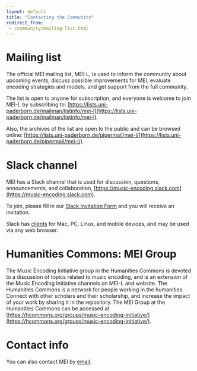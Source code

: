```yaml
---
layout: default
title: "Contacting the Community"
redirect_from:
 - /community/mailing-list.html
---
```


# Mailing list

The official MEI mailing list, MEI-L, is used to inform the community about upcoming events, discuss possible improvements for MEI, evaluate encoding strategies and models, and get support from the full community. 

The list is open to anyone for subscription, and everyone is welcome to join MEI-L by subscribing to: [https://lists.uni-paderborn.de/mailman/listinfo/mei-l](https://lists.uni-paderborn.de/mailman/listinfo/mei-l). 

Also, the archives of the list are open to the public and can be browsed online: [https://lists.uni-paderborn.de/pipermail/mei-l/](https://lists.uni-paderborn.de/pipermail/mei-l/).

# Slack channel

MEI has a Slack channel that is used for discussion, questions, announcements, and collaboration, [https://music-encoding.slack.com](https://music-encoding.slack.com).

To join, please fill in our [Slack Invitation Form](https://goo.gl/forms/cDWLuDgicFjXSENi2) and you will receive an invitation.

Slack has [clients](https://slack.com/) for Mac, PC, Linux, and mobile devices, and may be used via any web browser.

# Humanities Commons: MEI Group

The Music Encoding Initiative group in the Humanities Commons is devoted to a discussion of topics related to music encoding, and is an extension of the Music Encoding Initiative channels on MEI-L and website. The Humanities Commons is a network for people working in the humanities. Connect with other scholars and their scholarship, and increase the impact of your work by sharing it in the repository. The MEI Group at the Humanities Commons can be accessed at [https://hcommons.org/groups/music-encoding-initiative/](https://hcommons.org/groups/music-encoding-initiative/).

# Contact info

You can also contact MEI by [email](mailto:{{site.email}}).

